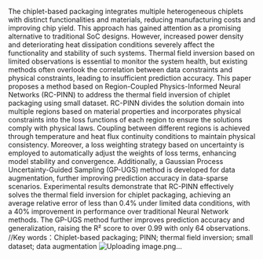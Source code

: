 The chiplet-based packaging integrates multiple heterogeneous chiplets with distinct functionalities and materials, reducing manufacturing costs and improving chip yield. This approach has gained attention as a promising alternative to traditional SoC designs. However, increased power density and deteriorating heat dissipation conditions severely affect the functionality and stability of such systems. Thermal field inversion based on limited observations is essential to monitor the system health, but existing methods often overlook the correlation between data constraints and physical constraints, leading to insufficient prediction accuracy. This paper proposes a method based on Region-Coupled Physics-Informed Neural Networks (RC-PINN) to address the thermal field inversion of chiplet packaging using small dataset. RC-PINN divides the solution domain into multiple regions based on material properties and incorporates physical constraints into the loss functions of each region to ensure the solutions comply with physical laws. Coupling between different regions is achieved through temperature and heat flux continuity conditions to maintain physical consistency. Moreover, a loss weighting strategy based on uncertainty is employed to automatically adjust the weights of loss terms, enhancing model stability and convergence. Additionally, a Gaussian Process Uncertainty-Guided Sampling (GP-UGS) method is developed for data augmentation, further improving prediction accuracy in data-sparse scenarios. Experimental results demonstrate that RC-PINN effectively solves the thermal field inversion for chiplet packaging, achieving an average relative error of less than 0.4% under limited data conditions, with a 40% improvement in performance over traditional Neural Network methods. The GP-UGS method further improves prediction accuracy and generalization, raising the R² score to over 0.99 with only 64 observations.
//Key words：Chiplet-based packaging; PINN; thermal field inversion; small dataset; data augmentation
![Uploading image.png…]()
